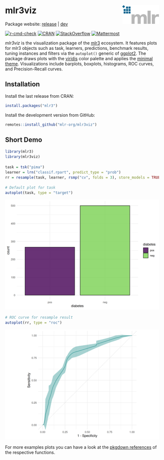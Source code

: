 
# mlr3viz <img src="man/figures/logo.png" align="right" width = "120" />

Package website: [release](https://mlr3viz.mlr-org.com/) |
[dev](https://mlr3viz.mlr-org.com/dev/)

<!-- badges: start -->

[![r-cmd-check](https://github.com/mlr-org/mlr3viz/actions/workflows/r-cmd-check.yml/badge.svg)](https://github.com/mlr-org/mlr3viz/actions/workflows/r-cmd-check.yml)
[![CRAN](https://www.r-pkg.org/badges/version/mlr3viz)](https://cran.r-project.org/package=mlr3viz)
[![StackOverflow](https://img.shields.io/badge/stackoverflow-mlr3-orange.svg)](https://stackoverflow.com/questions/tagged/mlr3)
[![Mattermost](https://img.shields.io/badge/chat-mattermost-orange.svg)](https://lmmisld-lmu-stats-slds.srv.mwn.de/mlr_invite/)
<!-- badges: end -->

*mlr3viz* is the visualization package of the
[mlr3](https://mlr-org.com/) ecosystem. It features plots for mlr3
objects such as task, learners, predictions, benchmark results, tuning
instances and filters via the `autoplot()` generic of
[ggplot2](https://ggplot2.tidyverse.org/). The package draws plots with
the [viridis](https://CRAN.R-project.org/package=viridisLite) color
palette and applies the [minimal
theme](https://ggplot2.tidyverse.org/reference/ggtheme.html).
Visualizations include barplots, boxplots, histograms, ROC curves, and
Precision-Recall curves.

## Installation

Install the last release from CRAN:

``` r
install.packages("mlr3")
```

Install the development version from GitHub:

``` r
remotes::install_github("mlr-org/mlr3viz")
```

## Short Demo

``` r
library(mlr3)
library(mlr3viz)

task = tsk("pima")
learner = lrn("classif.rpart", predict_type = "prob")
rr = resample(task, learner, rsmp("cv", folds = 3), store_models = TRUE)

# Default plot for task
autoplot(task, type = "target")
```

![](man/figures/README-demo-1.png)<!-- -->

``` r
# ROC curve for resample result
autoplot(rr, type = "roc")
```

![](man/figures/README-demo-2.png)<!-- -->

For more examples plots you can have a look at the [pkgdown
references](https://mlr3viz.mlr-org.com/reference/index.html) of the
respective functions.
